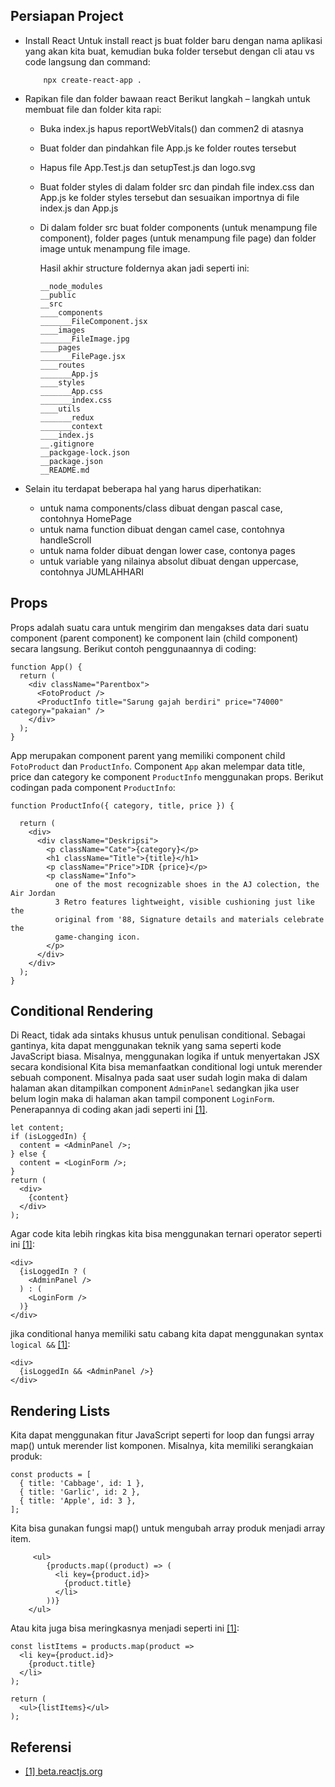 ## Persiapan Project

- Install React
  Untuk install react js buat folder baru dengan nama aplikasi yang akan kita buat, kemudian buka folder tersebut dengan cli atau vs code langsung dan command:

  ```
      npx create-react-app .
  ```

- Rapikan file dan folder bawaan react
  Berikut langkah – langkah untuk membuat file dan folder kita rapi:

  - Buka index.js hapus reportWebVitals() dan commen2 di atasnya
  - Buat folder dan pindahkan file App.js ke folder routes tersebut
  - Hapus file App.Test.js dan setupTest.js dan logo.svg
  - Buat folder styles di dalam folder src dan pindah file index.css dan App.js ke folder styles tersebut dan sesuaikan importnya di file index.js dan App.js
  - Di dalam folder src buat folder components (untuk menampung file component), folder pages (untuk menampung file page) dan folder image untuk menampung file image.

    Hasil akhir structure foldernya akan jadi seperti ini:<br>

    ```
    __node_modules
    __public
    __src
    ____components
    _______FileComponent.jsx
    ____images
    _______FileImage.jpg
    ____pages
    _______FilePage.jsx
    ____routes
    _______App.js
    ____styles
    _______App.css
    _______index.css
    ____utils
    _______redux
    _______context
    ____index.js
    __.gitignore
    __packgage-lock.json
    __package.json
    __README.md
    ```

- Selain itu terdapat beberapa hal yang harus diperhatikan:

  - untuk nama components/class dibuat dengan pascal case, contohnya HomePage
  - untuk nama function dibuat dengan camel case, contohnya handleScroll
  - untuk nama folder dibuat dengan lower case, contonya pages
  - untuk variable yang nilainya absolut dibuat dengan uppercase, contohnya JUMLAHHARI

## Props

Props adalah suatu cara untuk mengirim dan mengakses data dari suatu component (parent component) ke component lain (child component) secara langsung. Berikut contoh penggunaannya di coding:

```
function App() {
  return (
    <div className="Parentbox">
      <FotoProduct />
      <ProductInfo title="Sarung gajah berdiri" price="74000" category="pakaian" />
    </div>
  );
}
```

App merupakan component parent yang memiliki component child `FotoProduct` dan `ProductInfo`. Component `App` akan melempar data title, price dan category ke component `ProductInfo` menggunakan props. Berikut codingan pada component `ProductInfo`:

```
function ProductInfo({ category, title, price }) {

  return (
    <div>
      <div className="Deskripsi">
        <p className="Cate">{category}</p>
        <h1 className="Title">{title}</h1>
        <p className="Price">IDR {price}</p>
        <p className="Info">
          one of the most recognizable shoes in the AJ colection, the Air Jordan
          3 Retro features lightweight, visible cushioning just like the
          original from '88, Signature details and materials celebrate the
          game-changing icon.
        </p>
      </div>
    </div>
  );
}
```

## Conditional Rendering

Di React, tidak ada sintaks khusus untuk penulisan conditional. Sebagai gantinya, kita dapat menggunakan teknik yang sama seperti kode JavaScript biasa. Misalnya, menggunakan logika if untuk menyertakan JSX secara kondisional
Kita bisa memanfaatkan conditional logi untuk merender sebuah component. Misalnya pada saat user sudah login maka di dalam halaman akan ditampilkan component `AdminPanel` sedangkan jika user belum login maka di halaman akan tampil component `LoginForm`. Penerapannya di coding akan jadi seperti ini [[1]](https://beta.reactjs.org/learn).

```
let content;
if (isLoggedIn) {
  content = <AdminPanel />;
} else {
  content = <LoginForm />;
}
return (
  <div>
    {content}
  </div>
);
```

Agar code kita lebih ringkas kita bisa menggunakan ternari operator seperti ini [[1]](https://beta.reactjs.org/learn):

```
<div>
  {isLoggedIn ? (
    <AdminPanel />
  ) : (
    <LoginForm />
  )}
</div>
```

jika conditional hanya memiliki satu cabang kita dapat menggunakan syntax `logical &&` [[1]](https://beta.reactjs.org/learn):

```
<div>
  {isLoggedIn && <AdminPanel />}
</div>
```

## Rendering Lists

Kita dapat menggunakan fitur JavaScript seperti for loop dan fungsi array map() untuk merender list komponen. Misalnya, kita memiliki serangkaian produk:

```
const products = [
  { title: 'Cabbage', id: 1 },
  { title: 'Garlic', id: 2 },
  { title: 'Apple', id: 3 },
];
```

Kita bisa gunakan fungsi map() untuk mengubah array produk menjadi array item.

```
     <ul>
        {products.map((product) => (
          <li key={product.id}>
            {product.title}
          </li>
        ))}
    </ul>
```

Atau kita juga bisa meringkasnya menjadi seperti ini [[1]](https://beta.reactjs.org/learn):

```
const listItems = products.map(product =>
  <li key={product.id}>
    {product.title}
  </li>
);

return (
  <ul>{listItems}</ul>
);
```

## Referensi

- [[1] beta.reactjs.org](https://beta.reactjs.org)
